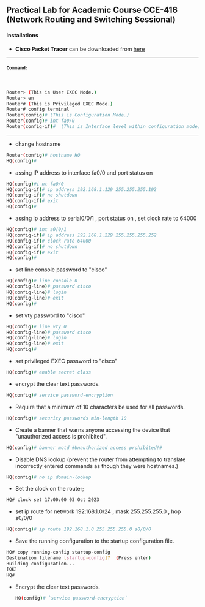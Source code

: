 ## Practical Lab for Academic Course CCE-416 (Network Routing and Switching Sessional)

#### Installations

* **Cisco Packet Tracer** can be downloaded from [here](https://www.netacad.com/portal/resources/packet-tracer)
<hr/>


#### `Command:`
<br/>


```bash
Router> (This is User EXEC Mode.)
Router> en
Router# (This is Privileged EXEC Mode.)
Router# config terminal
Router(config)# (This is Configuration Mode.)
Router(config)# int fa0/0
Router(config-if)#	(This is Interface level within configuration mode)
```
<hr/>

* change hostname
```bash
Router(config)# hostname HQ
HQ(config)#
```
* assing IP address to interface fa0/0 and port status on
```bash
HQ(config)#i nt fa0/0
HQ(config-if)# ip address 192.168.1.129 255.255.255.192
HQ(config-if)# no shutdown
HQ(config-if)# exit
HQ(config)#
```

* assing ip address to serial0/0/1 , port status on , set clock rate to 64000
```bash
HQ(config)# int s0/0/1
HQ(config-if)# ip address 192.168.1.229 255.255.255.252
HQ(config-if)# clock rate 64000
HQ(config-if)# no shutdown 
HQ(config-if)# exit
HQ(config)#
```


* set line console password to "cisco"
```bash
HQ(config)# line console 0
HQ(config-line)# password cisco
HQ(config-line)# login
HQ(config-line)# exit
HQ(config)#
```

* set vty password to "cisco"
```bash
HQ(config)# line vty 0
HQ(config-line)# password cisco
HQ(config-line)# login
HQ(config-line)# exit
HQ(config)#
```

* set privileged EXEC password to "cisco"
```bash
HQ(config)# enable secret class
```

* encrypt the clear text passwords.
```bash
HQ(config)# service password-encryption
```

* Require that a minimum of 10 characters be used for all passwords.
```bash
HQ(config)# security passwords min-length 10
```

* Create a banner that warns anyone accessing the device that "unauthorized access is prohibited".
```bash
HQ(config)# banner motd #Unauthorized access prohibited!#
```

* Disable DNS lookup (prevent the router from attempting to translate incorrectly entered commands as though they were hostnames.)
```bash
HQ(config)# no ip domain-lookup
```

* Set the clock on the router;
```bash
HQ# clock set 17:00:00 03 Oct 2023
```


* set ip route for network 192.168.1.0/24 , mask 255.255.255.0 , hop s0/0/0
```bash
HQ(config)# ip route 192.168.1.0 255.255.255.0 s0/0/0
```

* Save the running configuration to the startup configuration file.
```bash
HQ# copy running-config startup-config
Destination filename [startup-config]?  (Press enter)
Building configuration...
[OK]
HQ#
```


* Encrypt the clear text passwords.

  ```bash
  HQ(config)# `service password-encryption`
